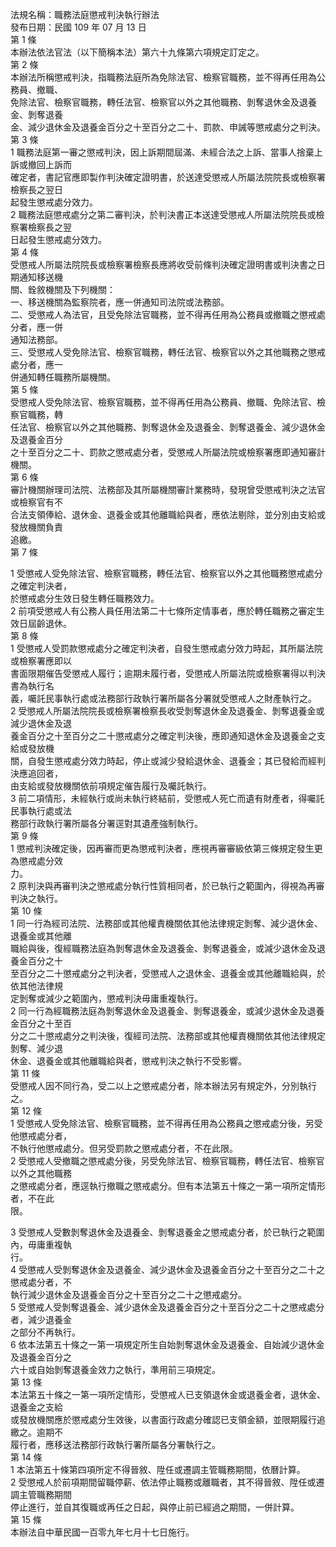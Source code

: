 法規名稱：職務法庭懲戒判決執行辦法  
發布日期：民國 109 年 07 月 13 日  
第 1 條  
本辦法依法官法（以下簡稱本法）第六十九條第六項規定訂定之。  
第 2 條  
本辦法所稱懲戒判決，指職務法庭所為免除法官、檢察官職務，並不得再任用為公務員、撤職、  
免除法官、檢察官職務，轉任法官、檢察官以外之其他職務、剝奪退休金及退養金、剝奪退養  
金、減少退休金及退養金百分之十至百分之二十、罰款、申誡等懲戒處分之判決。  
第 3 條  
1 職務法庭第一審之懲戒判決，因上訴期間屆滿、未經合法之上訴、當事人捨棄上訴或撤回上訴而  
確定者，書記官應即製作判決確定證明書，於送達受懲戒人所屬法院院長或檢察署檢察長之翌日  
起發生懲戒處分效力。  
2 職務法庭懲戒處分之第二審判決，於判決書正本送達受懲戒人所屬法院院長或檢察署檢察長之翌  
日起發生懲戒處分效力。  
第 4 條  
受懲戒人所屬法院院長或檢察署檢察長應將收受前條判決確定證明書或判決書之日期通知移送機  
關、銓敘機關及下列機關：  
一、移送機關為監察院者，應一併通知司法院或法務部。  
二、受懲戒人為法官，且受免除法官職務，並不得再任用為公務員或撤職之懲戒處分者，應一併  
通知法務部。  
三、受懲戒人受免除法官、檢察官職務，轉任法官、檢察官以外之其他職務之懲戒處分者，應一  
併通知轉任職務所屬機關。  
第 5 條  
受懲戒人受免除法官、檢察官職務，並不得再任用為公務員、撤職、免除法官、檢察官職務，轉  
任法官、檢察官以外之其他職務、剝奪退休金及退養金、剝奪退養金、減少退休金及退養金百分  
之十至百分之二十、罰款之懲戒處分者，受懲戒人所屬法院或檢察署應即通知審計機關。  
第 6 條  
審計機關辦理司法院、法務部及其所屬機關審計業務時，發現曾受懲戒判決之法官或檢察官有不  
合法支領俸給、退休金、退養金或其他離職給與者，應依法剔除，並分別由支給或發放機關負責  
追繳。  
第 7 條  


1 受懲戒人受免除法官、檢察官職務，轉任法官、檢察官以外之其他職務懲戒處分之確定判決者，  
於懲戒處分生效日發生轉任職務效力。  
2 前項受懲戒人有公務人員任用法第二十七條所定情事者，應於轉任職務之審定生效日屆齡退休。  
第 8 條  
1 受懲戒人受罰款懲戒處分之確定判決者，自發生懲戒處分效力時起，其所屬法院或檢察署應即以  
書面限期催告受懲戒人履行；逾期未履行者，受懲戒人所屬法院或檢察署得以判決書為執行名  
義，囑託民事執行處或法務部行政執行署所屬各分署就受懲戒人之財產執行之。  
2 受懲戒人所屬法院院長或檢察署檢察長收受剝奪退休金及退養金、剝奪退養金或減少退休金及退  
養金百分之十至百分之二十懲戒處分之確定判決後，應即通知退休金及退養金之支給或發放機  
關，自發生懲戒處分效力時起，停止或減少發給退休金、退養金；其已發給而經判決應追回者，  
由支給或發放機關依前項規定催告履行及囑託執行。  
3 前二項情形，未經執行或尚未執行終結前，受懲戒人死亡而遺有財產者，得囑託民事執行處或法  
務部行政執行署所屬各分署逕對其遺產強制執行。  
第 9 條  
1 懲戒判決確定後，因再審而更為懲戒判決者，應視再審審級依第三條規定發生更為懲戒處分效  
力。  
2 原判決與再審判決之懲戒處分執行性質相同者，於已執行之範圍內，得視為再審判決之執行。  
第 10 條  
1 同一行為經司法院、法務部或其他權責機關依其他法律規定剝奪、減少退休金、退養金或其他離  
職給與後，復經職務法庭為剝奪退休金及退養金、剝奪退養金，或減少退休金及退養金百分之十  
至百分之二十懲戒處分之判決者，受懲戒人之退休金、退養金或其他離職給與，於依其他法律規  
定剝奪或減少之範圍內，懲戒判決毋庸重複執行。  
2 同一行為經職務法庭為剝奪退休金及退養金、剝奪退養金，或減少退休金及退養金百分之十至百  
分之二十懲戒處分之判決後，復經司法院、法務部或其他權責機關依其他法律規定剝奪、減少退  
休金、退養金或其他離職給與者，懲戒判決之執行不受影響。  
第 11 條  
受懲戒人因不同行為，受二以上之懲戒處分者，除本辦法另有規定外，分別執行之。  
第 12 條  
1 受懲戒人受免除法官、檢察官職務，並不得再任用為公務員之懲戒處分後，另受他懲戒處分者，  
不執行他懲戒處分。但另受罰款之懲戒處分者，不在此限。  
2 受懲戒人受撤職之懲戒處分後，另受免除法官、檢察官職務，轉任法官、檢察官以外之其他職務  
之懲戒處分者，應逕執行撤職之懲戒處分。但有本法第五十條之一第一項所定情形者，不在此  
限。  


3 受懲戒人受數剝奪退休金及退養金、剝奪退養金之懲戒處分者，於已執行之範圍內，毋庸重複執  
行。  
4 受懲戒人受剝奪退休金及退養金、減少退休金及退養金百分之十至百分之二十之懲戒處分者，不  
執行減少退休金及退養金百分之十至百分之二十之懲戒處分。  
5 受懲戒人受剝奪退養金、減少退休金及退養金百分之十至百分之二十之懲戒處分者，減少退養金  
之部分不再執行。  
6 依本法第五十條之一第一項規定所生自始剝奪退休金及退養金、自始減少退休金及退養金百分之  
六十或自始剝奪退養金效力之執行，準用前三項規定。  
第 13 條  
本法第五十條之一第一項所定情形，受懲戒人已支領退休金或退養金者，退休金、退養金之支給  
或發放機關應於懲戒處分生效後，以書面行政處分確認已支領金額，並限期履行追繳之。逾期不  
履行者，應移送法務部行政執行署所屬各分署執行之。  
第 14 條  
1 本法第五十條第四項所定不得晉敘、陞任或遷調主管職務期間，依曆計算。  
2 受懲戒人於前項期間留職停薪、依法停止職務或離職者，其不得晉敘、陞任或遷調主管職務期間  
停止進行，並自其復職或再任之日起，與停止前已經過之期間，一併計算。  
第 15 條  
本辦法自中華民國一百零九年七月十七日施行。  


